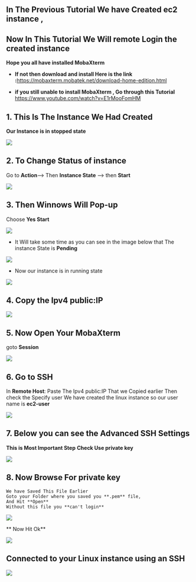 ## In The Previous Tutorial We have Created ec2 instance ,
## **Now In This Tutorial We Will remote Login the created instance**

 **Hope you all have installed MobaXterm**
* **If not then download and install Here is the link :**<https://mobaxterm.mobatek.net/download-home-edition.html>


* **if you still unable to install MobaXterm , Go through this Tutorial** <https://www.youtube.com/watch?v=E1rMooFomHM>

## 1. This Is The Instance We Had Created
**Our Instance is in stopped state**

 ![](images/1.PNG)
 
## 2. To Change Status of instance
 Go to **Action**--> Then **Instance State** --> then **Start**
 
  ![](images/2.PNG)
  
  
 ## 3. Then Winnows Will Pop-up
  
  Choose **Yes Start**
  
  
   ![](images/3.PNG)
   
   
   * It Will take some time as you can see in the image below that The instance State is **Pending**
   
   
   ![](images/4.PNG)

   * Now our instance is in running state
  
  
  ![](images/5.PNG)
  
  ## 4. Copy the Ipv4 public:IP 
  
  ![](images/6.PNG)
  
  ## 5. Now Open Your MobaXterm 
  goto **Session**
  
  ![](images/7.PNG)
  
   ## 6. Go to **SSH**
  In **Remote Host**: Paste The Ipv4 public:IP That we Copied earlier 
  Then check the Specify user 
  We have created the linux instance so our user name is  **ec2-user**
  
  ![](images/8.PNG)
  
  ## 7. Below you can see **the Advanced SSH Settings**
  **This is Most Important Step**
  **Check Use private key**
  
  
  ![](images/9.PNG)
  
 ## 8. Now Browse For private key
    We have Saved This File Earlier
    Goto your Folder where you saved you **.pem** file,
    And Hit **Open**
    Without this file you **can't login** 
    
   ![](images/10.PNG)
    
   ** Now Hit Ok**
    
    
   ![](images/11.PNG)
    
   ## Connected to your Linux instance using an SSH 
    
   ![](images/12.PNG)
    
  
 
   
